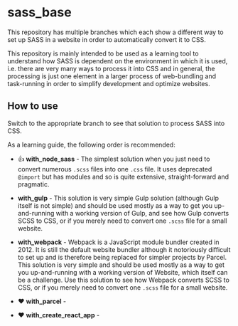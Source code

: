 # sass_base

This repository has multiple branches which each show a different way to set up SASS in a website in order to automatically convert it to CSS.

This repository is mainly intended to be used as a learning tool to understand how SASS is dependent on the environment in which it is used, i.e. there are very many ways to process it into CSS and in general, the processing is just one element in a larger process of web-bundling and task-running in order to simplify development and optimize websites.

## How to use

Switch to the appropriate branch to see that solution to process SASS into CSS.

As a learning guide, the following order is recommended:

- :thumbsup: **with_node_sass** - The simplest solution when you just need to convert numerous `.scss` files into one `.css` file. It uses deprecated `@import` but has modules and so is quite extensive, straight-forward and pragmatic.

- **with_gulp** - This solution is very simple Gulp solution (although Gulp itself is not simple) and should be used mostly as a way to get you up-and-running with a working version of Gulp, and see how Gulp converts SCSS to CSS, or if you merely need to convert one `.scss` file for a small website.

- **with_webpack** - Webpack is a JavaScript module bundler created in 2012. It is still the default website bundler although it notoriously difficult to set up and is therefore being replaced for simpler projects by Parcel. This solution is very simple and should be used mostly as a way to get you up-and-running with a working version of Website, which itself can be a challenge. Use this solution to see how Webpack converts SCSS to CSS, or if you merely need to convert one `.scss` file for a small website.

- :heart: **with_parcel** - 

- :heart: **with_create_react_app** - 
